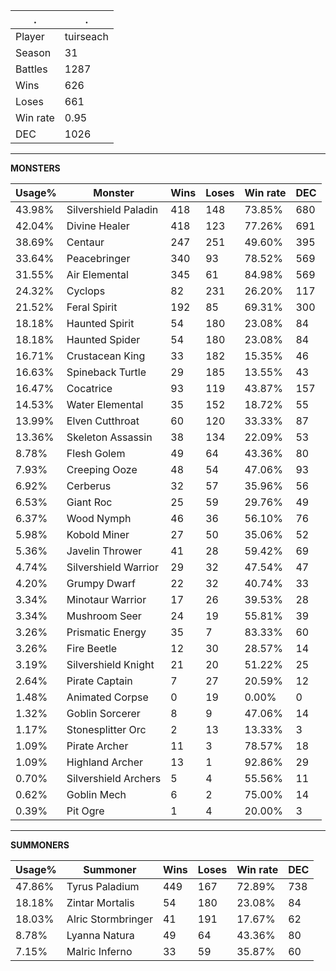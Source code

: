 .|.
|-|-
Player|tuirseach
Season|31
Battles|1287
Wins|626
Loses|661
Win rate|0.95
DEC|1026

---
**MONSTERS**

Usage%|Monster|Wins|Loses|Win rate|DEC|
-|-|-|-|-|-|
43.98%|Silvershield Paladin|418|148|73.85%|680|
42.04%|Divine Healer|418|123|77.26%|691|
38.69%|Centaur|247|251|49.60%|395|
33.64%|Peacebringer|340|93|78.52%|569|
31.55%|Air Elemental|345|61|84.98%|569|
24.32%|Cyclops|82|231|26.20%|117|
21.52%|Feral Spirit|192|85|69.31%|300|
18.18%|Haunted Spirit|54|180|23.08%|84|
18.18%|Haunted Spider|54|180|23.08%|84|
16.71%|Crustacean King|33|182|15.35%|46|
16.63%|Spineback Turtle|29|185|13.55%|43|
16.47%|Cocatrice|93|119|43.87%|157|
14.53%|Water Elemental|35|152|18.72%|55|
13.99%|Elven Cutthroat|60|120|33.33%|87|
13.36%|Skeleton Assassin|38|134|22.09%|53|
8.78%|Flesh Golem|49|64|43.36%|80|
7.93%|Creeping Ooze|48|54|47.06%|93|
6.92%|Cerberus|32|57|35.96%|56|
6.53%|Giant Roc|25|59|29.76%|49|
6.37%|Wood Nymph|46|36|56.10%|76|
5.98%|Kobold Miner|27|50|35.06%|52|
5.36%|Javelin Thrower|41|28|59.42%|69|
4.74%|Silvershield Warrior|29|32|47.54%|47|
4.20%|Grumpy Dwarf|22|32|40.74%|33|
3.34%|Minotaur Warrior|17|26|39.53%|28|
3.34%|Mushroom Seer|24|19|55.81%|39|
3.26%|Prismatic Energy|35|7|83.33%|60|
3.26%|Fire Beetle|12|30|28.57%|14|
3.19%|Silvershield Knight|21|20|51.22%|25|
2.64%|Pirate Captain|7|27|20.59%|12|
1.48%|Animated Corpse|0|19|0.00%|0|
1.32%|Goblin Sorcerer|8|9|47.06%|14|
1.17%|Stonesplitter Orc|2|13|13.33%|3|
1.09%|Pirate Archer|11|3|78.57%|18|
1.09%|Highland Archer|13|1|92.86%|29|
0.70%|Silvershield Archers|5|4|55.56%|11|
0.62%|Goblin Mech|6|2|75.00%|14|
0.39%|Pit Ogre|1|4|20.00%|3|

---
**SUMMONERS**

Usage%|Summoner|Wins|Loses|Win rate|DEC|
-|-|-|-|-|-|
47.86%|Tyrus Paladium|449|167|72.89%|738|
18.18%|Zintar Mortalis|54|180|23.08%|84|
18.03%|Alric Stormbringer|41|191|17.67%|62|
8.78%|Lyanna Natura|49|64|43.36%|80|
7.15%|Malric Inferno|33|59|35.87%|60|

